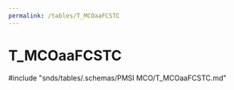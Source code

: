 ```yaml
---
permalink: /tables/T_MCOaaFCSTC
---
```

# T\_MCOaaFCSTC
<!-- SPDX-License-Identifier: MPL-2.0 -->

<!-- ATTENTION : Ne pas supprimer ou modifier la ligne ci-dessous -->
#include "snds/tables/.schemas/PMSI MCO/T_MCOaaFCSTC.md"
<!-- ATTENTION : Ne pas supprimer ou modifier la ligne ci-dessus -->
